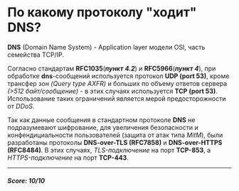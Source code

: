 # По какому протоколу "ходит" DNS?

**DNS** (Domain Name System) - Application layer модели OSI, часть семейства TCP/IP.

Согласно стандартам **RFC1035**(***пункт 4.2***) и **RFC5966**(***пункт 4***), при обработке **dns**-сообщений используется протокол **UDP (port 53)**, кроме трансфер зон *(Query type AXFR)* и больших по объему ответов сервера *(>512 байт/сообщение)* - в этих случаях используется **TCP (port 53)**. Использование таких ограничений является мерой предосторожности от *DDoS*.

Так как данные сообщения в стандартном протоколе **DNS** не подразумевают шифрование, для увеличения безопасности и конфендициальности пользователей (защита от атак типа *MitM*), были разработаны протоколы  **DNS-over-TLS (RFC7858)** и **DNS-over-HTTPS (RFC8484)**. В этих случаях, *TLS-подключение* на порт **TCP-853**, а *HTTPS-подключение* на порт **TCP-443**.

____
##### Score: 10/10
